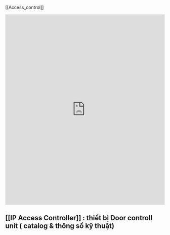 
[[Access_control]]
<iFrame src="https://drive.google.com/file/d/1P605PO773Ji9ow7LANb_gpoCWyqh_jF-/preview" width="100%" height="600px" name="the-iFrame" frameborder="0"></iFrame><br>

## [[IP Access Controller]] : thiết bị  Door controll unit ( catalog & thông số kỹ thuật)